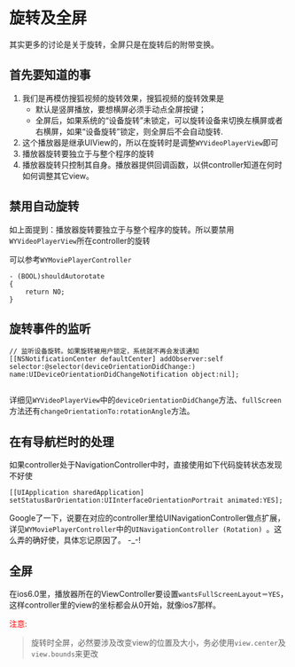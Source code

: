 # 旋转及全屏
其实更多的讨论是关于旋转，全屏只是在旋转后的附带变换。

## 首先要知道的事
1. 我们是再模仿搜狐视频的旋转效果，搜狐视频的旋转效果是
	* 默认是竖屏播放，要想横屏必须手动点全屏按键；
	* 全屏后，如果系统的“设备旋转”未锁定，可以旋转设备来切换左横屏或者右横屏，如果“设备旋转”锁定，则全屏后不会自动旋转.
2. 这个播放器是继承UIView的，所以在旋转时是调整`WYVideoPlayerView`即可
3. 播放器旋转要独立于与整个程序的旋转
4. 播放器旋转只控制其自身。播放器提供回调函数，以供controller知道在何时如何调整其它view。

## 禁用自动旋转
如上面提到：播放器旋转要独立于与整个程序的旋转。所以要禁用`WYVideoPlayerView`所在controller的旋转

可以参考`WYMoviePlayerController`

```
- (BOOL)shouldAutorotate
{
    return NO;
}
```

## 旋转事件的监听

```
// 监听设备旋转。如果旋转被用户锁定，系统就不再会发该通知
[[NSNotificationCenter defaultCenter] addObserver:self selector:@selector(deviceOrientationDidChange:) name:UIDeviceOrientationDidChangeNotification object:nil];
    
```

详细见`WYVideoPlayerView`中的`deviceOrientationDidChange`方法、`fullScreen`方法还有`changeOrientationTo:rotationAngle`方法。

## 在有导航栏时的处理
如果controller处于NavigationController中时，直接使用如下代码旋转状态发现不好使

```
[[UIApplication sharedApplication] setStatusBarOrientation:UIInterfaceOrientationPortrait animated:YES];
```

Google了一下，说要在对应的controller里给UINavigationController做点扩展，详见`WYMoviePlayerController`中的`UINavigationController (Rotation)
`。这么弄的确好使，具体忘记原因了。 -_-!


## 全屏
在ios6.0里，播放器所在的ViewController要设置`wantsFullScreenLayout＝YES`，这样controller里的view的坐标都会从0开始，就像ios7那样。

<font style="color:red">注意:</font>

> 旋转时全屏，必然要涉及改变view的位置及大小，务必使用`view.center`及`view.bounds`来更改
